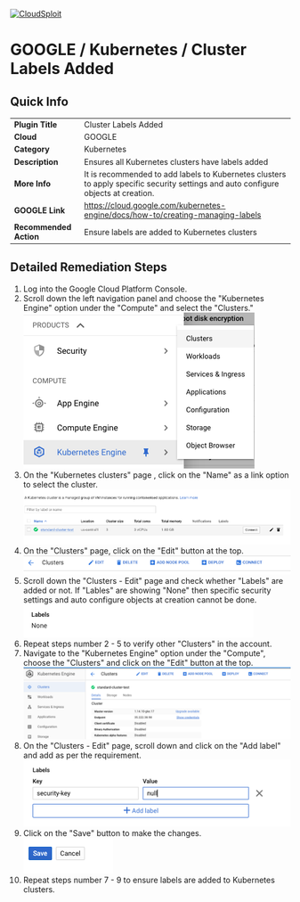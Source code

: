 [![CloudSploit](https://cloudsploit.com/img/logo-new-big-text-100.png "CloudSploit")](https://cloudsploit.com)

# GOOGLE / Kubernetes / Cluster Labels Added

## Quick Info

| | |
|-|-|
| **Plugin Title** | Cluster Labels Added |
| **Cloud** | GOOGLE |
| **Category** | Kubernetes |
| **Description** | Ensures all Kubernetes clusters have labels added |
| **More Info** | It is recommended to add labels to Kubernetes clusters to apply specific security settings and auto configure objects at creation. |
| **GOOGLE Link** | https://cloud.google.com/kubernetes-engine/docs/how-to/creating-managing-labels |
| **Recommended Action** | Ensure labels are added to Kubernetes clusters |

## Detailed Remediation Steps
1. Log into the Google Cloud Platform Console.
2. Scroll down the left navigation panel and choose the "Kubernetes Engine" option under the "Compute" and select the "Clusters." </br> <img src="/resources/google/kubernetes/cluster-labels-added/step2.png"/>
3. On the "Kubernetes clusters" page , click on the "Name" as a link option to select the cluster.</br> <img src="/resources/google/kubernetes/cluster-labels-added/step3.png"/>
4. On the "Clusters" page, click on the "Edit" button at the top.</br> <img src="/resources/google/kubernetes/cluster-labels-added/step4.png"/>
5. Scroll down the "Clusters - Edit" page and check whether "Labels" are added or not. If "Lables" are showing "None" then specific security settings and auto configure objects at creation cannot be done. <img src="/resources/google/kubernetes/cluster-labels-added/step5.png"/>
6. Repeat steps number 2 - 5 to verify other "Clusters" in the account.</br>
7. Navigate to the "Kubernetes Engine" option under the "Compute", choose the "Clusters" and click on the "Edit" button at the top.</br> <img src="/resources/google/kubernetes/cluster-labels-added/step7.png"/>
8. On the "Clusters - Edit" page, scroll down and click on the "Add label" and add as per the requirement.</br> <img src="/resources/google/kubernetes/cluster-labels-added/step8.png"/>
9. Click on the "Save" button to make the changes.</br> <img src="/resources/google/kubernetes/cluster-labels-added/step9.png"/>
10. Repeat steps number 7 - 9 to ensure labels are added to Kubernetes clusters.</br>
